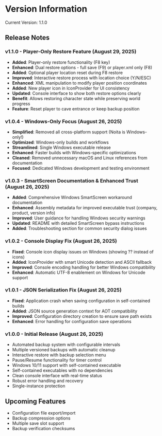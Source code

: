 # Version Information

Current Version: 1.1.0

## Release Notes

### v1.1.0 - Player-Only Restore Feature (August 29, 2025)
- **Added**: Player-only restore functionality (F8 key)
- **Enhanced**: Dual restore options - full save (F9) or player.xml only (F8)
- **Added**: Optional player location reset during F8 restore
- **Improved**: Interactive restore process with location choice (Y/N/ESC)
- **Enhanced**: XML manipulation to modify player position coordinates
- **Added**: New player icon in IconProvider for UI consistency
- **Updated**: Console interface to show both restore options clearly
- **Benefit**: Allows restoring character state while preserving world progress
- **Feature**: Reset player to cave entrance or keep backup position

### v1.0.4 - Windows-Only Focus (August 26, 2025)
- **Simplified**: Removed all cross-platform support (Noita is Windows-only!)
- **Optimized**: Windows-only builds and workflows
- **Streamlined**: Single Windows executable release
- **Enhanced**: Faster builds with Windows-specific optimizations
- **Cleaned**: Removed unnecessary macOS and Linux references from documentation
- **Focused**: Dedicated Windows development and testing environment

### v1.0.3 - SmartScreen Documentation & Enhanced Trust (August 26, 2025)
- **Added**: Comprehensive Windows SmartScreen workaround documentation
- **Enhanced**: Assembly metadata for improved executable trust (company, product, version info)
- **Improved**: User guidance for handling Windows security warnings
- **Updated**: README with detailed SmartScreen bypass instructions
- **Added**: Troubleshooting section for common security dialog issues

### v1.0.2 - Console Display Fix (August 26, 2025)
- **Fixed**: Console icon display issues on Windows (showing ?? instead of icons)
- **Added**: IconProvider with smart Unicode detection and ASCII fallback
- **Improved**: Console encoding handling for better Windows compatibility
- **Enhanced**: Automatic UTF-8 enablement on Windows for Unicode support

### v1.0.1 - JSON Serialization Fix (August 26, 2025)
- **Fixed**: Application crash when saving configuration in self-contained builds
- **Added**: JSON source generation context for AOT compatibility
- **Improved**: Configuration directory creation to ensure save path exists
- **Enhanced**: Error handling for configuration save operations

### v1.0.0 - Initial Release (August 26, 2025)
- Automated backup system with configurable intervals
- Multiple versioned backups with automatic cleanup
- Interactive restore with backup selection menu
- Pause/Resume functionality for timer control
- Windows 10/11 support with self-contained executable
- Self-contained executables with no dependencies
- Clean console interface with real-time status
- Robust error handling and recovery
- Single-instance protection

## Upcoming Features
- Configuration file export/import
- Backup compression options
- Multiple save slot support
- Backup verification checksums
